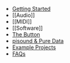 * [Getting Started](home)
* [[Audio]]
* [[MIDI]]
* [[Software]]
* [The Button](the-button)
* [pisound & Pure Data](pisound-&-Pure-Data)
* [Example Projects](Example-projects)
* [FAQs](faqs)